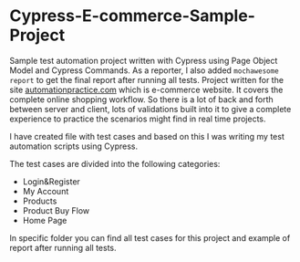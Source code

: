 # Cypress-E-commerce-Sample-Project

Sample test automation project written with Cypress using Page Object Model and Cypress Commands. As a reporter, I also added ```mochawesome report``` to get the final report after running all tests. Project  written for the site [automationpractice.com](http://automationpractice.com/) which is e-commerce website. It covers the complete online shopping workflow. So there is a lot of back and forth between server and client, lots of validations built into it to give a complete experience to practice the scenarios might find in real time projects.

I have created file with test cases and based on this I was writing my test automation scripts using Cypress.

The test cases are divided into the following categories: 
- Login&Register
- My Account
- Products 
- Product Buy Flow
- Home Page

In specific folder you can find all test cases for this project and example of report after running all tests. 

